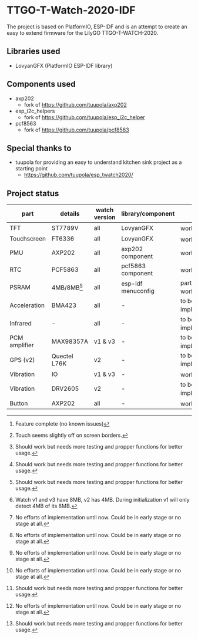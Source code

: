 # TTGO-T-Watch-2020-IDF
The project is based on PlatformIO, ESP-IDF and is an attempt to create an easy to extend firmware for the LilyGO TTGO-T-WATCH-2020.

## Libraries used
- LovyanGFX (PlatformIO ESP-IDF library)

## Components used
- axp202
  - fork of https://github.com/tuupola/axp202
- esp_i2c_helpers
  - fork of https://github.com/tuupola/esp_i2c_helper
- pcf8563
  - fork of https://github.com/tuupola/pcf8563
  
## Special thanks to
- tuupola for providing an easy to understand kitchen sink project as a starting point
  - https://github.com/tuupola/esp_twatch2020/

## Project status
| part | details | watch version | library/component | status |
|---|---|---|---|---|
| TFT | ST7789V | all | LovyanGFX | working[^1] |
| Touchscreen | FT6336 | all | LovyanGFX | working[^2] |
| PMU | AXP202 | all | axp202 component | working[^3] |
| RTC | PCF5863 | all | pcf5863 component | working[^3] |
| PSRAM | 4MB/8MB[^3] | all | esp-idf menuconfig | partially working[^4] |
| Acceleration | BMA423 | all | - | to be implemented[^5] |
| Infrared | - | all | - | to be implemented[^5] |
| PCM amplifier | MAX98357A | v1 & v3 | - | to be implemented[^5] |
| GPS (v2) |Quectel L76K | v2 | - | to be implemented[^5] |
| Vibration | IO | v1 & v3 | - | working[^3] |
| Vibration | DRV2605 | v2 | - | to be implemented[^5] |
| Button | AXP202 | all | - | working[^3] |

[^1]: Feature complete (no known issues)
[^2]: Touch seems slightly off on screen borders.
[^3]: Should work but needs more testing and propper functions for better usage.
[^4]: Watch v1 and v3 have 8MB, v2 has 4MB. During initialization v1 will only detect 4MB of its 8MB.
[^5]: No efforts of implementation until now. Could be in early stage or no stage at all.
